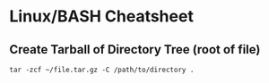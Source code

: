 # Linux/BASH Cheatsheet


## Create Tarball of Directory Tree (root of file)

```
tar -zcf ~/file.tar.gz -C /path/to/directory .
```